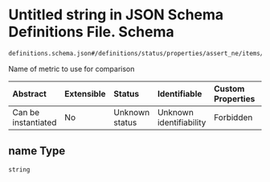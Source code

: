 # Untitled string in JSON Schema Definitions File.  Schema

```txt
definitions.schema.json#/definitions/status/properties/assert_ne/items/properties/name
```

Name of metric to use for comparison

| Abstract            | Extensible | Status         | Identifiable            | Custom Properties | Additional Properties | Access Restrictions | Defined In                                                                         |
| :------------------ | :--------- | :------------- | :---------------------- | :---------------- | :-------------------- | :------------------ | :--------------------------------------------------------------------------------- |
| Can be instantiated | No         | Unknown status | Unknown identifiability | Forbidden         | Allowed               | none                | [definitions.schema.json\*](../out/definitions.schema.json "open original schema") |

## name Type

`string`
